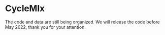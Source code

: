 # CycleMIx

The code and data are still being organized. We will release the code before May 2022, thank you for your attention.
